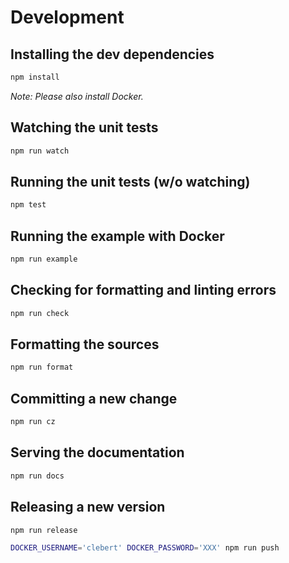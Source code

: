 # Development

## Installing the dev dependencies

```sh
npm install
```

*Note: Please also install Docker.*

## Watching the unit tests

```sh
npm run watch
```

## Running the unit tests (w/o watching)

```sh
npm test
```

## Running the example with Docker

```sh
npm run example
```

## Checking for formatting and linting errors

```sh
npm run check
```

## Formatting the sources

```sh
npm run format
```

## Committing a new change

```sh
npm run cz
```

## Serving the documentation

```sh
npm run docs
```

## Releasing a new version

```sh
npm run release
```

```sh
DOCKER_USERNAME='clebert' DOCKER_PASSWORD='XXX' npm run push
```
